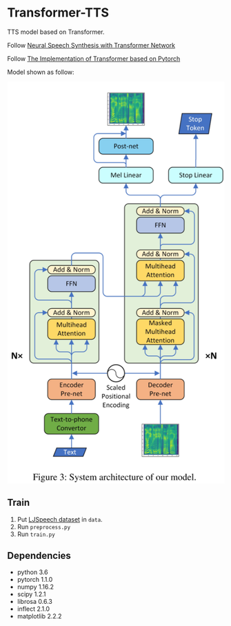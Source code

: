 # Transformer-TTS
TTS model based on Transformer.

Follow [Neural Speech Synthesis with Transformer Network](https://arxiv.org/abs/1809.08895)

Follow [The Implementation of Transformer based on Pytorch](https://github.com/jadore801120/attention-is-all-you-need-pytorch)

Model shown as follow:
<div align="center">
<img src="paper/model.png" width="600px" heigth="100px">
</div>

## Train
1. Put [LJSpeech dataset](https://keithito.com/LJ-Speech-Dataset/) in `data`.
2. Run `preprocess.py`
3. Run `train.py`

## Dependencies
- python 3.6
- pytorch 1.1.0
- numpy 1.16.2
- scipy 1.2.1
- librosa 0.6.3
- inflect 2.1.0
- matplotlib 2.2.2
